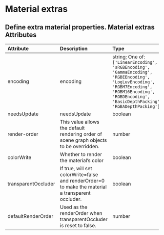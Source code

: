 
Material extras
===============


Define extra material properties.
Material extras Attributes
--------------------------

|Attribute|Description|Type|Default|Required|
| :--- | :--- | :--- | :--- | :--- |
|encoding|encoding|string; One of: ```['LinearEncoding', 'sRGBEncoding', 'GammaEncoding', 'RGBEEncoding', 'LogLuvEncoding', 'RGBM7Encoding', 'RGBM16Encoding', 'RGBDEncoding', 'BasicDepthPacking', 'RGBADepthPacking']```|```sRGBEncoding```|No|
|needsUpdate|needsUpdate|boolean|```False```|No|
|render-order|This value allows the default rendering order of scene graph objects to be overridden.|number|```1```|No|
|colorWrite|Whether to render the material’s color|boolean||No|
|transparentOccluder|If true, will set colorWrite=false and renderOrder=0 to make the material a transparent occluder.|boolean||No|
|defaultRenderOrder|Used as the renderOrder when transparentOccluder is reset to false.|number||No|
